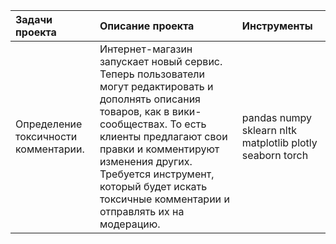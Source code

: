 | **Задачи проекта** |**Описание проекта** | **Инструменты** |  
|:-------------------|:--------------------|:----------------|
|Определение токсичности комментарии.|Интернет-магазин запускает новый сервис. Теперь пользователи могут редактировать и дополнять описания товаров, как в вики-сообществах. То есть клиенты предлагают свои правки и комментируют изменения других. Требуется инструмент, который будет искать токсичные комментарии и отправлять их на модерацию.|pandas numpy sklearn nltk matplotlib plotly seaborn torch |